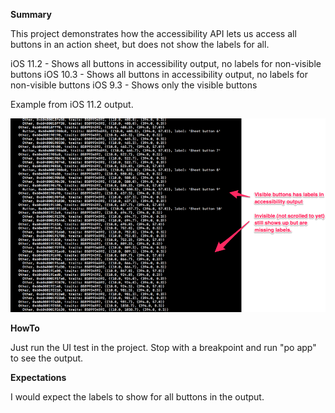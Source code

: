 **Summary**

This project demonstrates how the accessibility API lets us access all buttons in an action sheet, but does not show the labels for all.

iOS 11.2 - Shows all buttons in accessibility output, no labels for non-visible buttons
iOS 10.3 - Shows all buttons in accessibility output, no labels for non-visible buttons
iOS 9.3 - Shows only the visible buttons

Example from iOS 11.2 output.

![img.png](img.png)

**HowTo**

Just run the UI test in the project. Stop with a breakpoint and run "po app" to see the output.

**Expectations**

I would expect the labels to show for all buttons in the output.
